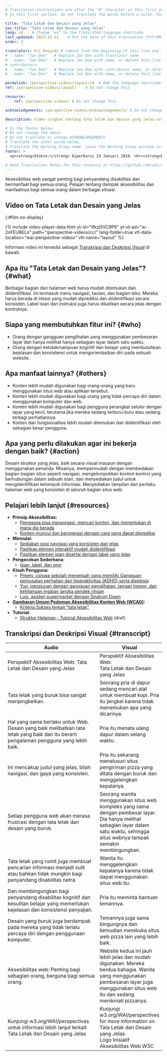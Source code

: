 ```yaml
---
# Translation instructions are after the "#" character in this first section. They are comments that do not show up in the web page. You do not need to translate the instructions after "#".
# In this first section, do not translate the words before a colon. For example, do not translate "title:". Do translate the text after "title:"

title: "Tata Letak dan Desain yang Jelas"
nav_title: "Tata Letak dan Desain yang Jelas"
lang: id    # Change "en" to the translated-language shortcode
last_updated: 2023-11-21    # Put the date of this translation YYYY-MM-DD (with month in the middle)
order: 3

translators: Fri Rasyidi # remove from the beginning of this line and the lines below: "# " (the hash sign and the space)
# - name: "Jan Doe"   # Replace Jan Doe with translator name
# - name: "Jan Doe"   # Replace Jan Doe with name, or delete this line if not multiple translators
# contributors:
# - name: "Jan Doe"   # Replace Jan Doe with contributor name, or delete this line if none
# - name: "Jan Doe"   # Replace Jan Doe with name, or delete this line if not multiple contributors

permalink: /perspective-videos/layout/id  # Add the language shortcode to the end, with no slash at the end. For example /path/to/file/fr
ref: /perspective-videos/layout/    # Do not change this

resource:
    ref: /perspective-videos/ # Do not change this

acknowledgements: /perspective-videos/acknowledgements/ # Do not change this

description: Video singkat tentang tata letak dan desain yang jelas untuk aksesibilitas web - apa itu, siapa yang membutuhkannya, dan apa yang perlu dilakukan agar bekerja dengan semestinya.

# In the footer below:
# Do not change the dates
# Do not translate or change ACKNOWLEDGEMENTS
# Translate the other words below.
# Translate the Working Group name. Leave the Working Group acronym in English.
footer: >
  <p><strong>Status:</strong> Diperbarui 23 Januari 2019. <br><strong>Editor dan pimpinan proyek:</strong> <a href="https://www.w3.org/People/shadi">Shadi Abou-Zahra</a>. Dikembangkan oleh <a href="https://www.w3.org/WAI/EO/">Kelompok Kerja Edukasi dan Pendampingan (EOWG)</a> dengan dukungan dari <a href="https://www.w3.org/WAI/DEV/">proyek WAI-DEV</a>, didanai bersama oleh Komisi Eropa. Diperbarui dengan dukungan dari Ford Foundation. ACKNOWLEDGEMENTS.</p>

# Read Translations Notes for this resource at https://github.com/w3c/wai-perspective-videos#readme
---
```


Aksesibilitas web sangat penting bagi penyandang disabilitas dan bermanfaat bagi semua orang. Pelajari tentang dampak aksesibilitas dan manfaatnya bagi semua orang dalam berbagai situasi.

## Video on Tata Letak dan Desain yang Jelas
{:#film.no-display}

{% include video-player-data.html
    yt-id="tfkzj5VC9P8"
    yt-id-ad="w-2nFEUBELo"
    path="/perspective-videos/cc/"
    lang-folder=true
    vtt-data-location="wai-perspective-videos"
    vtt-name="layout"
%}

Informasi video ini tersedia sebagai [Transkripsi dan Deskripsi Visual](#transcript) di bawah.

## Apa itu "Tata Letak dan Desain yang Jelas"? {#what}

Berbagai bagian dari halaman web harus mudah ditemukan dan diidentifikasi. Ini termasuk menu navigasi, tautan, dan bagian teks. Mereka harus berada di lokasi yang mudah diprediksi dan diidentifikasi secara konsisten. Label isian dan instruksi juga harus dikaitkan secara jelas dengan kontrolnya.

## Siapa yang membutuhkan fitur ini? {#who}

-   Orang dengan gangguan penglihatan yang menggunakan pembesaran layar dan hanya melihat hanya sebagian layar dalam satu waktu.
-   Orang dengan ketidakmampuan kognitif dan belajar yang membutuhkan kejelasan dan konsistensi untuk mengorientasikan diri pada sebuah website.

## Apa manfaat lainnya? {#others}

-   Konten lebih mudah digunakan bagi orang-orang yang baru menggunakan situs web atau aplikasi tersebut.
-   Konten lebih mudah digunakan bagi orang yang tidak percaya diri dalam menggunakan komputer dan web.
-   Konten lebih mudah digunakan bagi pengguna perangkat seluler dengan layar yang kecil, terutama jika mereka sedang terburu-buru atau sedang terbagi perhatiannya.
-   Konten dan fungsionalitas lebih mudah ditemukan dan diidentifikasi oleh sebagian besar pengguna.

## Apa yang perlu dilakukan agar ini bekerja dengan baik? {#action}

Desain struktur yang jelas, baik secara visual maupun dengan menggunakan penanda. Misalnya, mempermudah dengan membedakan bagian-bagian situs seperti navigasi, mengelompokkan kontrol-kontrol yang berhubungan dalam sebuah isian, dan menyediakan judul untuk mengidentifikasi kelompok informasi. Menyediakan tampilan dan perilaku halaman web yang konsisten di seluruh bagian situs web.

## Pelajari lebih lanjut {#resources}

-   **Prinsip Aksesibilitas:**
    -   [Pengguna bisa menavigasi, mencari konten, dan menentukan di mana dia berada](/fundamentals/accessibility-principles/#navigable)
    -   [Konten muncul dan beroperasi dengan cara yang dapat diprediksi](/fundamentals/accessibility-principles/#predictable)
-   **Memulai:**
    -   [Sediakan opsi navigasi yang konsisten dan jelas](/tips/designing/#provide-clear-and-consistent-navigation-options)
    -   [Pastikan elemen interaktif mudah diidentifikasi](/tips/designing/#ensure-that-interactive-elements-are-easy-to-identify)
    -   [Pastikan elemen isian disertai dengan label yang jelas](/tips/designing/#ensure-that-form-elements-include-clearly-associated-labels)
-   **Pengecekan Sederhana:**
    -   [Isian, label, dan eror](/test-evaluate/preliminary/#forms)
-   **Kisah Pengguna:**
    -   [Preety, csiswa sekolah menengah yang memiliki Gangguan pemusatan perhatian dan hiperaktivitas (ADHD) serta disleksia](/people-use-web/user-stories/#classroomstudent)
    -   [Yun, pensiunan dengan gangguan penglihatan, tangan tremor, dan kehilangan ingatan jangka pendek ringan](/people-use-web/user-stories/#retiree)
    -   [Luis, asisten supermarket dengan Sindrom Down](/people-use-web/user-stories/#supermarketassistant)
-   **[Gambaran Umum Pedoman Aksesibilitas Konten Web (WCAG)](/standards-guidelines/wcag/):**
    -   [Kriteria Sukses terkait "tata letak"](https://www.w3.org/WAI/WCAG21/quickref/?tags=layout)
-   **Tutorial:**
    -   [Struktur Halaman - Tutorial Aksesibilitas Web](/tutorials/page-structure/)
        (draf)

## Transkripsi dan Deskripsi Visual {#transcript}

 <table>
  <thead>
    <tr>
      <th width="65%">Audio</th>
      <th>Visual</th>
    </tr>
  </thead>
  <tbody>
    <tr>
      <td>Perspektif Aksesibilitas Web: Tata Letak dan Desain yang Jelas</td>
      <td>Perspektif Aksesibilitas Web:<br>
        Tata Letak dan Desain yang Jelas</td>
    </tr>
    <tr>
      <td>Tata letak yang buruk bisa sangat menjengkelkan.</td>
      <td>Seorang pria di dapur sedang mencari alat untuk membuat kopi. Pria itu jengkel karena tidak menemukan apa yang dicarinya.</td>
    </tr>
    <tr>
      <td>Hal yang sama berlaku untuk Web. Desain yang baik melibatkan tata letak yang baik dan itu berarti pengalaman pengguna yang lebih baik.<br></td>
      <td>Pria itu menata ulang dapur dalam selang waktu.<br></td>
    </tr>
    <tr>
      <td>Ini mencakup judul yang jelas, bilah navigasi, dan gaya yang konsisten.<br></td>
      <td>Pria itu sekarang menelusuri situs pengiriman pizza yang ditata dengan buruk dan menggelengkan kepalanya.</td>
    </tr>
    <tr>
      <td>Setiap pengguna web akan merasa frustrasi dengan tata letak dan desain yang buruk.</td>
      <td>Seorang wanita menggunakan situs web kompleks yang sama dengan pembesar layar. Dia hanya melihat sebagian layar dalam satu waktu, sehingga situs webnya tampak semakin membingungkan.</td>
    </tr>
    <tr>
      <td>Tata letak yang rumit juga membuat pencarian informasi menjadi sulit atau bahkan tidak mungkin bagi penyandang disabilitas netra.</td>
      <td>Wanita itu menggelengkan kepalanya karena tidak dapat menggunakan situs web itu.</td>
    </tr>
    <tr>
      <td>Dan membingungkan bagi penyandang disabilitas kognitif dan kesulitan belajar yang memerlukan kejelasan dan konsistensi penyajian.</td>
      <td>Pria itu meminta bantuan temannya.</td>
    </tr>
    <tr>
      <td>Desain yang buruk juga berdampak pada mereka yang tidak terlalu percaya diri dengan penggunaan komputer.</td>
      <td>Temannya juga sama bingungnya dan kemudian membuka situs web pizza lain yang lebih baik.</td>
    </tr>
    <tr>
      <td>Aksesibilitas web: Penting bagi sebagian orang, berguna bagi semua orang.
</td>
      <td>Website kedua ini jauh lebih jelas dan mudah digunakan. Mereka berdua bahagia. Wanita yang menggunakan pembesaran layar juga menggunakan situs web itu dan sedang menikmati pizzanya.</td>
    </tr>
    <tr>
      <td>Kunjungi w3.org/WAI/perspectives untuk informasi lebih lanjut terkait Tata Letak dan Desain yang Jelas</td>
      <td>Kunjungi<br>
        w3.org/WAI/perspectives<br>
        for more information on<br>
        Tata Letak dan Desain yang Jelas. <br>
        Logo Inisiatif Aksesibilitas Web W3C</td>
    </tr>
  </tbody>
</table>

